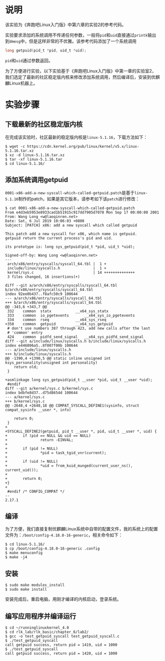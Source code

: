 
# 说明

该实验为《奔跑吧Linux入门版》中第六章的实验2的参考代码。

实验要求添加的系统调用不传递任何参数，一般将`pid`和`uid`直接通过`printk`输出到`dmesg`中，但是这样非常的不优雅。该参考代码添加了一个系统调用

```c
long getpuid(pid_t *pid, uid_t *uid);
```

`pid`和`uid`通过参数返回。

为了方便进行实验，以下实验基于《奔跑吧Linux入门版》中第一章的实验室2，我们选定了最新的社区稳定版内核来修改添加系统调用，然后编译后，安装到优麒麟Linux机器上。

# 实验步骤

## 下载最新的社区稳定版内核

在完成该实验时，社区最新的稳定版内核是`linux-5.1.16`，下载方法如下：
```
$ wget -c https://cdn.kernel.org/pub/linux/kernel/v5.x/linux-5.1.16.tar.xz
$ xz -d linux-5.1.16.tar.xz 
$ tar -xf linux-5.1.16.tar 
$ cd linux-5.1.16/
```


## 添加系统调用getpuid

`0001-x86-add-a-new-syscall-which-called-getpuid.patch`是基于`linux-5.1.16`制作的patch，如果是其它版本，请参考如下该`patch`进行修改：

```
$ cat 0001-x86-add-a-new-syscall-which-called-getpuid.patch 
From e4d3eb5953e8933cad1b51915c917dd7905d7078 Mon Sep 17 00:00:00 2001
From: Wang Long <w@laoqinren.net>
Date: Sat, 6 Jul 2019 10:06:03 +0800
Subject: [PATCH] x86: add a new syscall which called getpuid

This patch add a new syscall for x86, which name is getpuid.
getpuid return the current process's pid and uid.

its prototype is: long sys_getpuid(pid_t *pid, uid_t *uid);

Signed-off-by: Wang Long <w@laoqinren.net>
---
 arch/x86/entry/syscalls/syscall_64.tbl |  1 +
 include/linux/syscalls.h               |  1 +
 kernel/sys.c                           | 14 ++++++++++++++
 3 files changed, 16 insertions(+)

diff --git a/arch/x86/entry/syscalls/syscall_64.tbl b/arch/x86/entry/syscalls/syscall_64.tbl
index 92ee0b437..f8afc50c9 100644
--- a/arch/x86/entry/syscalls/syscall_64.tbl
+++ b/arch/x86/entry/syscalls/syscall_64.tbl
@@ -343,6 +343,7 @@
 332	common	statx			__x64_sys_statx
 333	common	io_pgetevents		__x64_sys_io_pgetevents
 334	common	rseq			__x64_sys_rseq
+350	common	getpuid			__x64_sys_getpuid
 # don't use numbers 387 through 423, add new calls after the last
 # 'common' entry
 424	common	pidfd_send_signal	__x64_sys_pidfd_send_signal
diff --git a/include/linux/syscalls.h b/include/linux/syscalls.h
index e446806a5..8f007f00b 100644
--- a/include/linux/syscalls.h
+++ b/include/linux/syscalls.h
@@ -1390,4 +1390,5 @@ static inline unsigned int ksys_personality(unsigned int personality)
 	return old;
 }
 
+asmlinkage long sys_getpuid(pid_t __user *pid, uid_t __user *uid);
 #endif
diff --git a/kernel/sys.c b/kernel/sys.c
index bdbfe8d37..d75d8654d 100644
--- a/kernel/sys.c
+++ b/kernel/sys.c
@@ -2648,4 +2648,18 @@ COMPAT_SYSCALL_DEFINE1(sysinfo, struct compat_sysinfo __user *, info)
 
 	return 0;
 }
+
+SYSCALL_DEFINE2(getpuid, pid_t __user *, pid, uid_t __user *, uid) {
+       if (pid == NULL && uid == NULL)
+               return -EINVAL;
+
+       if (pid != NULL)
+               *pid = task_tgid_vnr(current);
+
+       if (uid != NULL)
+               *uid = from_kuid_munged(current_user_ns(), current_uid());
+
+       return 0;
+}
+
 #endif /* CONFIG_COMPAT */
-- 
2.17.1
```

## 编译

为了方便，我们直接复制优麒麟Linux系统中自带的配置文件，我的系统上的配置文件为：`/boot/config-4.18.0-16-generic`，相关命令如下：

```
$ cd linux-5.1.16/
$ cp /boot/config-4.18.0-16-generic .config
$ make menuconfig
$ make -j4
```

## 安装
```
$ sudo make modules_install
$ sudo make install
```

安装完成后，重启电脑，用刚才编译的内核启动，登录系统。

## 编写应用程序并编译运行

```
$ cd ~/runninglinuxkernel_4.0
$ cd rlk_lab/rlk_basic/chapter_6/lab2/
$ gcc -o test_getpuid_syscall test_getpuid_syscall.c 
$ ./test_getpuid_syscall 
call getpuid success, return pid = 1419, uid = 1000
$ ./test_getpuid_syscall 
call getpuid success, return pid = 1420, uid = 1000
```
